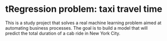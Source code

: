 # tRegression problem: taxi travel time
This is a study project that solves a real machine learning problem aimed at automating business processes. The goal is to build a model that will predict the total duration of a cab ride in New York City. 
